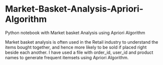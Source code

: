 # Market-Basket-Analysis-Apriori-Algorithm
Python notebook with Market basket Analysis using Apriori Algorithm

Market basket analysis is often used in the Retail industry to understand the items bought together, and hence more likely to be sold if placed right beside each another. I have used a file with order_id, user_id and product names to generate frequent itemsets using Apriori Algorithm. 
